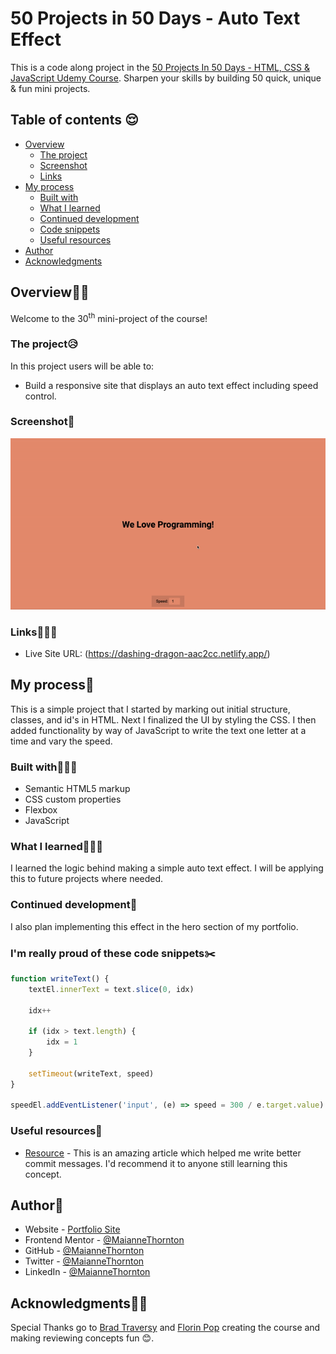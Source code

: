 # 50 Projects in 50 Days - Auto Text Effect

This is a code along project in the [50 Projects In 50 Days - HTML, CSS & JavaScript Udemy Course](https://www.udemy.com/course/50-projects-50-days/). Sharpen your skills by building 50 quick, unique & fun mini projects.

## Table of contents 😌

- [Overview](#overview)
  - [The project](#the-project)
  - [Screenshot](#screenshot)
  - [Links](#links)
- [My process](#my-process)
  - [Built with](#built-with)
  - [What I learned](#what-i-learned)
  - [Continued development](#continued-development)
  - [Code snippets](#im-really-proud-of-these-code-snippets%EF%B8%8F)
  - [Useful resources](#useful-resources)
- [Author](#author)
- [Acknowledgments](#acknowledgments)

## Overview👋🏾

Welcome to the 30<sup>th</sup> mini-project of the course!

### The project😥

In this project users will be able to:

- Build a responsive site that displays an auto text effect including speed control.

### Screenshot🌇

![](./screenshot.gif)

### Links👩🏾‍💻

- Live Site URL: (https://dashing-dragon-aac2cc.netlify.app/)

## My process💭

This is a simple project that I started by marking out initial structure, classes, and id's in HTML. Next I finalized the UI by styling the CSS.  I then added functionality by way of JavaScript to write the text one letter at a time and vary the speed.

### Built with👷🏾‍♀️

- Semantic HTML5 markup
- CSS custom properties
- Flexbox
- JavaScript

### What I learned👩🏾‍🏫

I learned the logic behind making a simple auto text effect. I will be applying this to future projects where needed.

### Continued development🔮

I also plan implementing this effect in the hero section of my portfolio.

### I'm really proud of these code snippets✂️

```js
function writeText() {
    textEl.innerText = text.slice(0, idx)

    idx++

    if (idx > text.length) {
        idx = 1
    }

    setTimeout(writeText, speed)
}

speedEl.addEventListener('input', (e) => speed = 300 / e.target.value)
```

### Useful resources📖

- [Resource](https://www.freecodecamp.org/news/how-to-write-better-git-commit-messages/) - This is an amazing article which helped me write better commit messages. I'd recommend it to anyone still learning this concept.

## Author🔎

- Website - [Portfolio Site](https://maiannethornton.netlify.app/)
- Frontend Mentor - [@MaianneThornton](https://www.frontendmentor.io/profile/MaianneThornton)
- GitHub - [@MaianneThornton](GitHub.com/MaianneThornton)
- Twitter - [@MaianneThornton](https://twitter.com/MaianneThornton)
- LinkedIn - [@MaianneThornton](https://www.linkedin.com/in/maiannethornton/)

## Acknowledgments🙏🏾

Special Thanks go to [Brad Traversy](http://www.traversymedia.com/) and [Florin Pop](http://www.florin-pop.com/) creating the course and making reviewing concepts fun 😊.

